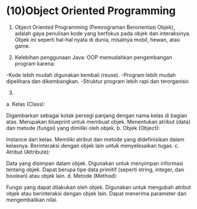 # (10)Object Oriented Programming

1. Object Oriented Programming (Pemrograman Berorientasi Objek), adalah gaya penulisan kode yang berfokus pada objek dan interaksinya. Objek ini seperti hal-hal nyata di dunia, misalnya mobil, hewan, atau game.

2. Kelebihan penggunaan Java:
   OOP memudahkan pengembangan program karena:

-Kode lebih mudah digunakan kembali (reuse).
-Program lebih mudah dipelihara dan dikembangkan.
-Struktur program lebih rapi dan terorganisir.

3. 
a. Kelas (Class):

Digambarkan sebagai kotak persegi panjang dengan nama kelas di bagian atas.
Merupakan blueprint untuk membuat objek.
Menentukan atribut (data) dan metode (fungsi) yang dimiliki oleh objek.
b. Objek (Object):

Instance dari kelas.
Memiliki atribut dan metode yang didefinisikan dalam kelasnya.
Berinteraksi dengan objek lain untuk menyelesaikan tugas.
c. Atribut (Attribute):

Data yang disimpan dalam objek.
Digunakan untuk menyimpan informasi tentang objek.
Dapat berupa tipe data primitif (seperti string, integer, dan boolean) atau objek lain.
d. Metode (Method):

Fungsi yang dapat dilakukan oleh objek.
Digunakan untuk mengubah atribut objek atau berinteraksi dengan objek lain.
Dapat menerima parameter dan mengembalikan nilai.
